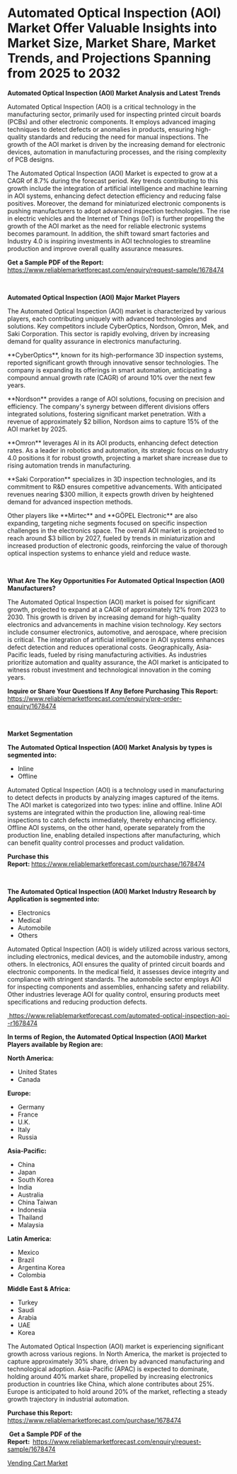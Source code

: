 <p><h1>Automated Optical Inspection (AOI) Market Offer Valuable Insights into Market Size, Market Share, Market Trends, and Projections Spanning from 2025 to 2032</h1></p><p><strong>Automated Optical Inspection (AOI) Market Analysis and Latest Trends</strong></p>
<p><p>Automated Optical Inspection (AOI) is a critical technology in the manufacturing sector, primarily used for inspecting printed circuit boards (PCBs) and other electronic components. It employs advanced imaging techniques to detect defects or anomalies in products, ensuring high-quality standards and reducing the need for manual inspections. The growth of the AOI market is driven by the increasing demand for electronic devices, automation in manufacturing processes, and the rising complexity of PCB designs.</p><p>The Automated Optical Inspection (AOI) Market is expected to grow at a CAGR of 8.7% during the forecast period. Key trends contributing to this growth include the integration of artificial intelligence and machine learning in AOI systems, enhancing defect detection efficiency and reducing false positives. Moreover, the demand for miniaturized electronic components is pushing manufacturers to adopt advanced inspection technologies. The rise in electric vehicles and the Internet of Things (IoT) is further propelling the growth of the AOI market as the need for reliable electronic systems becomes paramount. In addition, the shift toward smart factories and Industry 4.0 is inspiring investments in AOI technologies to streamline production and improve overall quality assurance measures.</p></p>
<p><strong>Get a Sample PDF of the Report:&nbsp;</strong> <a href="https://www.reliablemarketforecast.com/enquiry/request-sample/1678474?utm_campaign=3096&utm_medium=2&utm_source=Github&utm_content=ia&utm_term=24032025&utm_id=automated-optical-inspection-aoi">https://www.reliablemarketforecast.com/enquiry/request-sample/1678474</a></p>
<p>&nbsp;</p>
<p><strong>Automated Optical Inspection (AOI) Major Market Players</strong></p>
<p><p>The Automated Optical Inspection (AOI) market is characterized by various players, each contributing uniquely with advanced technologies and solutions. Key competitors include CyberOptics, Nordson, Omron, Mek, and Saki Corporation. This sector is rapidly evolving, driven by increasing demand for quality assurance in electronics manufacturing.</p><p>**CyberOptics**, known for its high-performance 3D inspection systems, reported significant growth through innovative sensor technologies. The company is expanding its offerings in smart automation, anticipating a compound annual growth rate (CAGR) of around 10% over the next few years.</p><p>**Nordson** provides a range of AOI solutions, focusing on precision and efficiency. The company's synergy between different divisions offers integrated solutions, fostering significant market penetration. With a revenue of approximately $2 billion, Nordson aims to capture 15% of the AOI market by 2025.</p><p>**Omron** leverages AI in its AOI products, enhancing defect detection rates. As a leader in robotics and automation, its strategic focus on Industry 4.0 positions it for robust growth, projecting a market share increase due to rising automation trends in manufacturing.</p><p>**Saki Corporation** specializes in 3D inspection technologies, and its commitment to R&D ensures competitive advancements. With anticipated revenues nearing $300 million, it expects growth driven by heightened demand for advanced inspection methods.</p><p>Other players like **Mirtec** and **GÖPEL Electronic** are also expanding, targeting niche segments focused on specific inspection challenges in the electronics space. The overall AOI market is projected to reach around $3 billion by 2027, fueled by trends in miniaturization and increased production of electronic goods, reinforcing the value of thorough optical inspection systems to enhance yield and reduce waste.</p></p>
<p>&nbsp;</p>
<p><strong>What Are The Key Opportunities For Automated Optical Inspection (AOI) Manufacturers?</strong></p>
<p><p>The Automated Optical Inspection (AOI) market is poised for significant growth, projected to expand at a CAGR of approximately 12% from 2023 to 2030. This growth is driven by increasing demand for high-quality electronics and advancements in machine vision technology. Key sectors include consumer electronics, automotive, and aerospace, where precision is critical. The integration of artificial intelligence in AOI systems enhances defect detection and reduces operational costs. Geographically, Asia-Pacific leads, fueled by rising manufacturing activities. As industries prioritize automation and quality assurance, the AOI market is anticipated to witness robust investment and technological innovation in the coming years.</p></p>
<p><strong>Inquire or Share Your Questions If Any Before Purchasing This Report:</strong> <a href="https://www.reliablemarketforecast.com/enquiry/pre-order-enquiry/1678474?utm_campaign=3096&utm_medium=2&utm_source=Github&utm_content=ia&utm_term=24032025&utm_id=automated-optical-inspection-aoi">https://www.reliablemarketforecast.com/enquiry/pre-order-enquiry/1678474</a></p>
<p>&nbsp;</p>
<p><strong>Market Segmentation</strong></p>
<p><strong>The Automated Optical Inspection (AOI) Market Analysis by types is segmented into:</strong></p>
<p><ul><li>Inline</li><li>Offline</li></ul></p>
<p><p>Automated Optical Inspection (AOI) is a technology used in manufacturing to detect defects in products by analyzing images captured of the items. The AOI market is categorized into two types: inline and offline. Inline AOI systems are integrated within the production line, allowing real-time inspections to catch defects immediately, thereby enhancing efficiency. Offline AOI systems, on the other hand, operate separately from the production line, enabling detailed inspections after manufacturing, which can benefit quality control processes and product validation.</p></p>
<p><strong>Purchase this Report:&nbsp;</strong><a href="https://www.reliablemarketforecast.com/purchase/1678474?utm_campaign=3096&utm_medium=2&utm_source=Github&utm_content=ia&utm_term=24032025&utm_id=automated-optical-inspection-aoi">https://www.reliablemarketforecast.com/purchase/1678474</a></p>
<p>&nbsp;</p>
<p><strong>The Automated Optical Inspection (AOI) Market Industry Research by Application is segmented into:</strong></p>
<p><ul><li>Electronics</li><li>Medical</li><li>Automobile</li><li>Others</li></ul></p>
<p><p>Automated Optical Inspection (AOI) is widely utilized across various sectors, including electronics, medical devices, and the automobile industry, among others. In electronics, AOI ensures the quality of printed circuit boards and electronic components. In the medical field, it assesses device integrity and compliance with stringent standards. The automobile sector employs AOI for inspecting components and assemblies, enhancing safety and reliability. Other industries leverage AOI for quality control, ensuring products meet specifications and reducing production defects.</p></p>
<p><a href="https://www.reliablemarketforecast.com/automated-optical-inspection-aoi--r1678474?utm_campaign=3096&utm_medium=2&utm_source=Github&utm_content=ia&utm_term=24032025&utm_id=automated-optical-inspection-aoi">&nbsp;https://www.reliablemarketforecast.com/automated-optical-inspection-aoi--r1678474</a></p>
<p><strong>In terms of Region, the Automated Optical Inspection (AOI) Market Players available by Region are:</strong></p>
<p>
    <p> <strong> North America: </strong>
        <ul>
            <li>United States</li>
            <li>Canada</li>
        </ul>
        </p> 
    <p> <strong> Europe: </strong>
        <ul>
            <li>Germany</li>
            <li>France</li>
            <li>U.K.</li>
            <li>Italy</li>
            <li>Russia</li>
        </ul>
        </p> 
    <p> <strong> Asia-Pacific: </strong>
        <ul>
            <li>China</li>
            <li>Japan</li>
            <li>South Korea</li>
            <li>India</li>
            <li>Australia</li>
            <li>China Taiwan</li>
            <li>Indonesia</li>
            <li>Thailand</li>
            <li>Malaysia</li>
        </ul>
        </p> 
    <p> <strong> Latin America: </strong>
        <ul>
            <li>Mexico</li>
            <li>Brazil</li>
            <li>Argentina Korea</li>
            <li>Colombia</li>
        </ul>
        </p> 
    <p> <strong> Middle East & Africa: </strong>
        <ul>
            <li>Turkey</li>
            <li>Saudi</li>
            <li>Arabia</li>
            <li>UAE</li>
            <li>Korea</li>
        </ul>
    </p>
    </p>
<p><p>The Automated Optical Inspection (AOI) market is experiencing significant growth across various regions. In North America, the market is projected to capture approximately 30% share, driven by advanced manufacturing and technological adoption. Asia-Pacific (APAC) is expected to dominate, holding around 40% market share, propelled by increasing electronics production in countries like China, which alone contributes about 25%. Europe is anticipated to hold around 20% of the market, reflecting a steady growth trajectory in industrial automation.</p></p>
<p><strong>Purchase this Report: </strong><a href="https://www.reliablemarketforecast.com/purchase/1678474?utm_campaign=3096&utm_medium=2&utm_source=Github&utm_content=ia&utm_term=24032025&utm_id=automated-optical-inspection-aoi">https://www.reliablemarketforecast.com/purchase/1678474</a></p>
<p>&nbsp;<strong>Get a Sample PDF of the Report:&nbsp;&nbsp;</strong><a href="https://www.reliablemarketforecast.com/enquiry/request-sample/1678474?utm_campaign=3096&utm_medium=2&utm_source=Github&utm_content=ia&utm_term=24032025&utm_id=automated-optical-inspection-aoi">https://www.reliablemarketforecast.com/enquiry/request-sample/1678474</a></p>
<p><strong></strong></p>
<p><p><a href="https://github.com/nibbsmantji/Market-Research-Report-List-1/blob/main/vending-cart-market.md?utm_campaign=3096&utm_medium=2&utm_source=Github&utm_content=ia&utm_term=24032025&utm_id=automated-optical-inspection-aoi">Vending Cart Market</a></p></p>